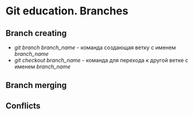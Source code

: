 # Git education. Branches

## Branch creating
* *git branch branch_name* - команда создающая ветку с именем *branch_name*
* *git checkout branch_name* - команда для перехода к другой ветке с именем *branch_name*
## Branch merging

## Conflicts